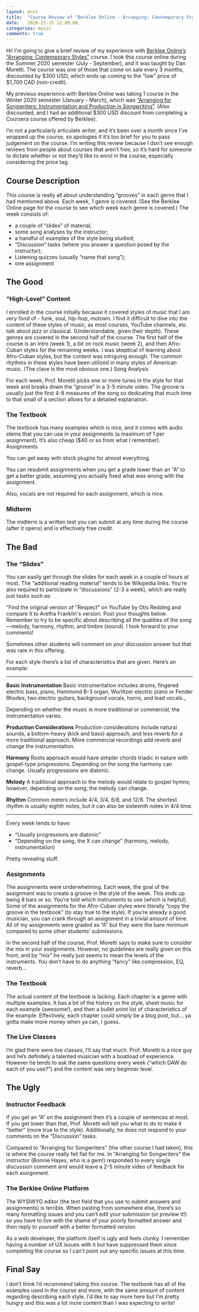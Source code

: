 ```yaml
---
layout: post
title:  "Course Review of “Berklee Online - Arranging: Contemporary Styles”"
date:   2020-11-15 12:00:00
categories: music
comments: true
---
```


Hi! I’m going to give a brief review of my experience with [Berklee Online’s “Arranging: Contemporary Styles”](https://online.berklee.edu/courses/arranging-contemporary-styles) course. I took this course online during the Summer 2020 semester (July - September), and it was taught by Dan Moretti. The course was one of those that come on sale every 3 months, discounted by $300 USD, which ends up coming to the “low" price of $1,700 CAD (non-credit).

My previous experience with Berklee Online was taking 1 course in the Winter 2020 semester (January - March), which was [“Arranging for Songwriters: Instrumentation and Production in Songwriting”](https://online.berklee.edu/courses/arranging-for-songwriters-instrumentation-and-production-in-songwriting). (Also discounted, and I had an additional $300 USD discount from completing a Coursera course offered by Berklee).

I’m not a particularly articulate writer, and it’s been over a month since I’ve wrapped up the course, so apologies if it’s too brief for you to pass judgement on the course. I’m writing this review because I don’t see enough reviews from people about courses that aren’t free, so it’s hard for someone to dictate whether or not they’d like to enrol in the course, especially considering the price tag.

## Course Description
This course is really all about understanding “grooves” in each genre that I had mentioned above. Each week, 1 genre is covered. (See the Berklee Online page for the course to see which week each genre is covered.) The week consists of:

- a couple of “slides” of material;
- some song analyses by the instructor;
- a handful of examples of the style being studied;
- “Discussion” tasks (where you answer a question posed by the instructor);
- Listening quizzes (usually “name that song”);
- one assignment

## The Good

### “High-Level” Content

I enrolled in the course initially because it covered styles of music that I am very fond of - funk, soul, hip-hop, motown. I find it difficult to dive into the content of these styles of music, as most courses, YouTube channels, etc. talk about jazz or classical. (Understandable, given their depth). These genres are covered in the second half of the course. The first half of the course is an intro (week 1), a bit on rock music (week 2), and then Afro-Cuban styles for the remaining weeks. I was skeptical of learning about Afro-Cuban styles, but the content was intriguing enough. The common rhythms in these styles have been utilized in many styles of American music. (The clave is the most obvious one.)
Song Analysis

For each week, Prof. Moretti picks one or more tunes in the style for that week and breaks down the “groove” in a 3-5 minute video. The groove is usually just the first 4-8 measures of the song so dedicating that much time to that small of a section allows for a detailed explanation.

### The Textbook
The textbook has many examples which is nice, and it comes with audio stems that you can use in your assignments (a maximum of 1 per assignment). It’s also cheap ($40 or so from what I remember).
Assignments

You can get away with stock plugins for almost everything.

You can resubmit assignments when you get a grade lower than an “A” to get a better grade, assuming you actually fixed what was wrong with the assignment.

Also, vocals are not required for each assignment, which is nice.

### Midterm
The midterm is a written test you can submit at any time during the course (after it opens) and is effectively free credit.

## The Bad

### The “Slides”
You can easily get through the slides for each week in a couple of hours at most. The “additional reading material” tends to be Wikipedia links. You’re also required to participate in “discussions” (2-3 a week), which are really just tasks such as:

“Find the original version of "Respect" on YouTube by Otis Redding and compare it to Aretha Franklin's version. Post your thoughts below. Remember to try to be specific about describing all the qualities of the song—melody, harmony, rhythm, and timbre (sound). I look forward to your comments!

Sometimes other students will comment on your discussion answer but that was rare in this offering.

For each style there’s a list of characteristics that are given. Here’s an example:

---

**Basic Instrumentation**
Basic instrumentation includes drums, fingered electric bass, piano, Hammond B-3 organ, Wurlitzer electric piano or Fender Rhodes, two electric guitars, background vocals, horns, and lead vocals._

Depending on whether the music is more traditional or commercial, the instrumentation varies.

**Production Considerations**
Production considerations include natural sounds, a bottom-heavy (kick and bass) approach, and less reverb for a more traditional approach. More commercial recordings add reverb and change the instrumentation.

**Harmony**
Roots approach would have simpler chords triadic in nature with gospel-type progressions. Depending on the song the harmony can change. Usually progressions are diatonic.

**Melody**
A traditional approach to the melody would relate to gospel hymns; however, depending on the song, the melody can change.

**Rhythm**
Common meters include 4/4, 3/4, 6/8, and 12/8. The shortest rhythm is usually eighth notes, but it can also be sixteenth notes in 4/4 time.

---

Every week tends to have:
- “Usually progressions are diatonic”
- “Depending on the song, the X can change” (harmony, melody, instrumentation)

Pretty revealing stuff.

### Assignments
The assignments were underwhelming. Each week, the goal of the assignment was to create a groove in the style of the week. This ends up being 8 bars or so. You’re told which instruments to use (which is helpful). Some of the assignments for the Afro-Cuban styles were literally “copy the groove in the textbook” (to stay true to the style). If you’re already a good musician, you can crank through an assignment in a trivial amount of time. All of my assignments were graded as “A” but they were the bare minimum compared to some other students’ submissions.

In the second half of the course, Prof. Moretti says to make sure to consider the mix in your assignments. However, no guidelines are really given on this front, and by “mix” he really just seems to mean the levels of the instruments. You don’t have to do anything “fancy” like compression, EQ, reverb…

### The Textbook
The actual content of the textbook is lacking. Each chapter is a genre with multiple examples. It has a bit of the history on the style, sheet music for each example (awesome!), and then a bullet point list of characteristics of the example. Effectively, each chapter could simply be a blog post, but… ya gotta make more money when ya can, I guess.

### The Live Classes
I’m glad there were live classes, I’ll say that much. Prof. Moretti is a nice guy and he’s definitely a talented musician with a boatload of experience. However he tends to ask the same questions every week (“which DAW do each of you use?”) and the content was very beginner level.

## The Ugly

### Instructor Feedback

If you get an “A” on the assignment then it’s a couple of sentences at most. If you get lower than that, Prof. Moretti will tell you what to do to make it “better” (more true to the style). Additionally, he does not respond to your comments on the “Discussion” tasks.

Compared to “Arranging for Songwriters” (the other course I had taken), this is where the course really fell flat for me. In “Arranging for Songwriters” the instructor (Bonnie Hayes, who is a gem!) responded to every single discussion comment and would leave a 2-5 minute video of feedback for each assignment.

### The Berklee Online Platform
The WYSIWYG editor (the text field that you use to submit answers and assignments) is terrible. When pasting from somewhere else, there’s so many formatting issues and you can’t edit your submission (or preview it!) so you have to live with the shame of your poorly formatted answer and then reply to yourself with a better formatted version.

As a web developer, the platform itself is ugly and feels clunky. I remember having a number of UX issues with it but have suppressed them since completing the course so I can’t point out any specific issues at this time.

## Final Say
I don’t think I’d recommend taking this course. The textbook has all of the examples used in the course and more, with the same amount of content regarding describing each style. I'd like to say more here but I'm pretty hungry and this was a lot more content than I was expecting to write!
